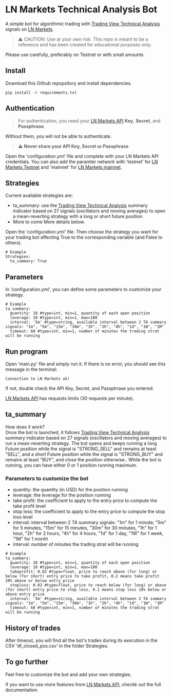 # LN Markets Technical Analysis Bot

A simple bot for algorithmic trading with [Trading View Technical Analysis](https://www.tradingview.com/symbols/XBTUSD/technicals/) signals on [LN Markets](https://lnmarkets.com/).

> :warning: CAUTION: Use at your own risk. This repo is meant to be a reference and has been created for educational purposes only. 

Please use carefully, preferably on Testnet or with small amounts.

## Install

Download this Github repopsitory and install dependencies.
```
pip install -r requirements.txt
```

## Authentication

> For authentication, you need your [LN Markets API](https://docs.lnmarkets.com/api/v1/) **Key**, **Secret**, and **Passphrase**.

Without them, you will not be able to authenticate.

> :warning: **Never share your API Key, Secret or Passphrase**

Open the 'configuration.yml' file and complete with your LN Markets API credentials.
You can also add the paramter network with 'testnet' for [LN Markets Testnet](https://testnet.lnmarkets.com/) and 'mainnet' for [LN Markets mainnet](https://lnmarkets.com/).

## Strategies

Current available strategies are:
- ta_summary: use the [Trading View Technical Analysis](https://www.tradingview.com/symbols/XBTUSD/technicals/) summary indicator based on 27 signals (oscillators and moving averages) to open a mean-reverting strategy with a long or short future position
- More to come
More details below.

Open the 'configuration.yml' file.
Then choose the strategy you want for your trading bot affecting True to the corresponding variable (and False to others).
```
# Example
Strategies: 
  ta_summary: True
```

## Parameters

In 'configuration.yml', you can define some parameters to customize your strategy.

```
# Example
ta_summary:
  quantity: 10 #type=int, min=1, quantity of each open position
  leverage: 10 #type=int, min=1, max=100
  interval: '5m' #type=string, available interval between 2 TA summary signals: "1m", "5m", "15m", "30m", "1h", "2h", "4h", "1d", "1W", "1M"
  timeout: 60 #type=int, min=1, number of minutes the trading strat will be running  
```

## Run program

Open 'main.py' file and simply run it. If there is no error, you should see this message in the terminal:
```
Connection to LN Markets ok!
```
If not, double check the API Key, Secret, and Passphrase you  entered.

[LN Markets API](https://docs.lnmarkets.com/api/v1/) has requests limits (30 requests per minute).

## ta_summary

How does it work?  
Once the bot is launched, it follows [Trading View Technical Analysis](https://www.tradingview.com/symbols/XBTUSD/technicals/) summary indicator based on 27 signals (oscillators and moving averages) to run a mean-reverting strategy. The bot opens and keeps running a long Future position while the signal is "STRONG_SELL" and remains at least "SELL", and a short Future position while the signal is "STRONG_BUY" and remains at least "BUY", and close the position otherwise..
While the bot is running, you can have either 0 or 1 position running maximum. 

### Parameters to customize the bot
- quantity: the quantity (in USD) for the position running
- leverage: the leverage for the position running
- take profit: the coefficient to apply to the entry price to compute the take profit level
- stop loss: the coefficient to apply to the entry price to compute the stop loss level
- interval: interval between 2 TA summary signals: "1m" for 1 minute, "5m" for 5 minutes, "15m" for 15 minutes, "30m" for 30 minutes, "1h" for 1 hour, "2h" for 2 hours, "4h" for 4 hours, "1d" for 1 day, "1W" for 1 week, "1M" for 1 month
- interval: number of minutes the trading strat will be running

```
# Example
ta_summary:
  quantity: 10 #type=int, min=1, quantity of each open position
  leverage: 10 #type=int, min=1, max=100
  takeprofit: 0.02 #type=float, price to reach above (for long) or below (for short) entry price to take profit, 0.2 means take profit 20% above or below entry price 
  stoploss: 0.02 #type=float, price to reach below (for long) or above (for short) entry price to stop loss, 0.1 means stop loss 10% below or above entry price
  interval: '5m' #type=string, available interval between 2 TA summary signals: "1m", "5m", "15m", "30m", "1h", "2h", "4h", "1d", "1W", "1M"
  timeout: 60 #type=int, min=1, number of minutes the trading strat will be running
```

## History of trades

After timeout, you will find all the bot's trades during its execution in the CSV 'df_closed_pos.csv' in the folder Strategies.

## To go further

Feel free to customize the bot and add your own strategies.

If you want to use more features from [LN Markets API](https://docs.lnmarkets.com/api/v1/), checkk out the full documentation.